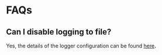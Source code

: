 # FAQs

## Can I disable logging to file?

Yes, the details of the logger configuration can be found [here](https://docs.nethermind.io/nethermind/ethereum-client/running-nethermind/runtime#nlog-config)**.**

## 



